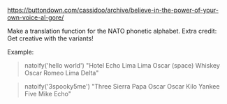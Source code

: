 https://buttondown.com/cassidoo/archive/believe-in-the-power-of-your-own-voice-al-gore/

Make a translation function for the NATO phonetic alphabet. Extra credit: Get creative with the variants!

Example:

> natoify('hello world')
> "Hotel Echo Lima Lima Oscar (space) Whiskey Oscar Romeo Lima Delta"

> natoify('3spooky5me')
> "Three Sierra Papa Oscar Oscar Kilo Yankee Five Mike Echo"